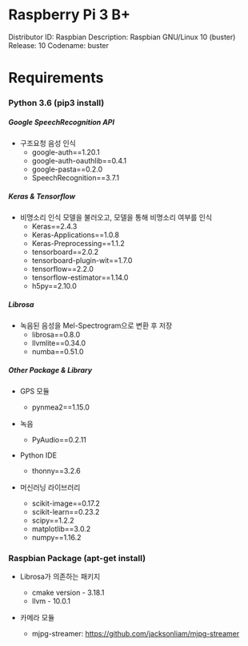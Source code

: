 # **Raspberry Pi 3 B+**

Distributor ID:	Raspbian
Description:	Raspbian GNU/Linux 10 (buster)
Release:	10
Codename:	buster



# Requirements

### Python 3.6 (pip3 install)

##### Google SpeechRecognition API

* 구조요청 음성 인식
  * google-auth==1.20.1
  * google-auth-oauthlib==0.4.1
  * google-pasta==0.2.0
  * SpeechRecognition==3.7.1



##### Keras & Tensorflow

* 비명소리 인식 모델을 불러오고, 모델을 통해 비명소리 여부를 인식
  * Keras==2.4.3
  * Keras-Applications==1.0.8
  * Keras-Preprocessing==1.1.2
  * tensorboard==2.0.2
  * tensorboard-plugin-wit==1.7.0
  * tensorflow==2.2.0
  * tensorflow-estimator==1.14.0
  * h5py==2.10.0



##### Librosa

* 녹음된 음성을 Mel-Spectrogram으로 변환 후 저장
  * librosa==0.8.0
  * llvmlite==0.34.0
  * numba==0.51.0



##### Other Package & Library

* GPS 모듈
  * pynmea2==1.15.0
* 녹음
  * PyAudio==0.2.11

* Python IDE
  * thonny==3.2.6
* 머신러닝 라이브러리
  * scikit-image==0.17.2
  * scikit-learn==0.23.2
  * scipy==1.2.2
  * matplotlib==3.0.2
  * numpy==1.16.2





### Raspbian Package (apt-get install)

* Librosa가 의존하는 패키지
  * cmake version - 3.18.1
  * llvm - 10.0.1



* 카메라 모듈
  * mjpg-streamer: https://github.com/jacksonliam/mjpg-streamer


